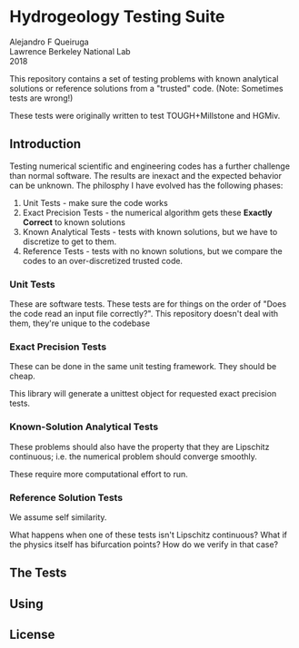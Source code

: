 # Hydrogeology Testing Suite

Alejandro F Queiruga  
Lawrence Berkeley National Lab  
2018

This repository contains a set of testing problems with known analytical solutions or reference solutions from a "trusted" code. (Note: Sometimes tests are wrong!)

These tests were originally written to test TOUGH+Millstone and HGMiv.

## Introduction

Testing numerical scientific and engineering codes has a further challenge than normal software. The results are inexact and the expected behavior can be unknown. The philosphy I have evolved has the following phases:

1. Unit Tests - make sure the code works
2. Exact Precision Tests - the numerical algorithm gets these **Exactly Correct** to known solutions
3. Known Analytical Tests - tests with known solutions, but we have to discretize to get to them.
4. Reference Tests - tests with no known solutions, but we compare the codes to an over-discretized trusted code.

### Unit Tests

These are software tests. These tests are for things on the order of "Does the code read an input file correctly?". This repository doesn't deal with them, they're unique to the codebase

### Exact Precision Tests

These can be done in the same unit testing framework. They should be cheap.

This library will generate a unittest object for requested exact precision tests.

### Known-Solution Analytical Tests

These problems should also have the property that they are Lipschitz continuous; i.e. the numerical problem should converge smoothly.

These require more computational effort to run.

### Reference Solution Tests

We assume self similarity.

What happens when one of these tests isn't Lipschitz continuous? What if the physics itself has bifurcation points? How do we verify in that case?

## The Tests

## Using

## License
